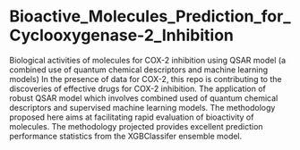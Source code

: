 # Bioactive_Molecules_Prediction_for_Cyclooxygenase-2_Inhibition
Biological activities of molecules for COX-2 inhibition using QSAR model (a combined use of quantum chemical descriptors and machine learning models)
In the presence of data for COX-2, this repo is contributing to the discoveries of effective drugs for COX-2 inhibition.
The application of robust QSAR model which involves combined used of quantum chemical descriptors and supervised machine learning models. 
The methodology proposed here aims at facilitating rapid evaluation of bioactivity of molecules.
The methodology projected provides excellent prediction performance statistics from the XGBClassifer ensemble model.
